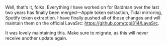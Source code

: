 Well, that's it, folks. Everything I have worked on for Baldman over the last two years has finally been merged—Apple token extraction, Tidal mirroring, Spotify token extraction. I have finally pushed all of those changes and will maintain them on the official LavaSrc: https://github.com/topi314/LavaSrc.  

It was lovely maintaining this. Make sure to migrate, as this will never receive another update again.
